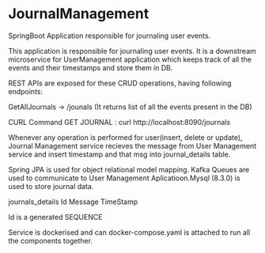# JournalManagement
SpringBoot Application responsible for journaling user events.


This application is responsible for journaling user events. It is a downstream microservice for UserManagement application which keeps track of all the events and their timestamps and store them in DB.


REST APIs are exposed for these CRUD operations, having following endpoints:

GetAllJournals -> /jounals (It returns list of all the events present in the DB)

CURL Command
GET JOURNAL : 
curl http://localhost:8090/journals

Whenever any operation is performed for user(insert, delete or update), Journal Management service recieves the message from User Management service and insert timestamp and that msg into journal_details table.

Spring JPA is used for object relational model mapping. Kafka Queues are used to communicate to User Management Aplicatioon.Mysql (8.3.0) is used to store journal data.

journals_details
Id  Message  TimeStamp

Id is a generated SEQUENCE

Service is dockerised and can docker-compose.yaml is attached to run all the components together.
